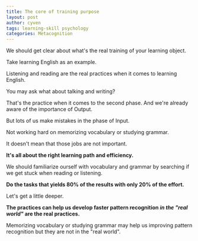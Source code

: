 ```yaml
---
title: The core of training purpose
layout: post
author: cyven
tags: learning-skill psychology
categories: Metacognition
---
```



We should get clear about what's the real training of your learning object.

Take learning English as an example.

Listening and reading are the real practices when it comes to learning English.

You may ask what about talking and writing?

That's the practice when it comes to the second phase. And we're already aware of the importance of Output.

But lots of us make mistakes in the phase of Input.

Not working hard on memorizing vocabulary or studying grammar.

It doesn't mean that those jobs are not important.

**It's all about the right learning path and efficiency.**

We should familiarize ourself with vocabulary and grammar by searching if we get stuck when reading or listening.

**Do the tasks that yields 80% of the results with only 20% of the effort.**

Let's get a little deeper.

**The practices can help us develop faster pattern recognition _in the "real world"_ are the real practices.**

Memorizing vocabulary or studying grammar may help us improving pattern recognition but they are not in the "real world".
